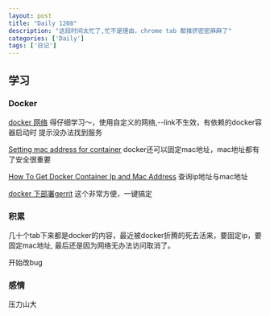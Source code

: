 ```yaml
---
layout: post
title: "Daily 1208"
description: "这段时间太忙了,忙不是理由，chrome tab 都推挤密密麻麻了"
categories: ['Daily']
tags: ['日记']
---
```

 


## 学习

### Docker 
[docker 网络](https://runnable.com/docker/docker-compose-networking) 得仔细学习～，使用自定义的网络,--link不生效，有依赖的docker容器启动时
提示没办法找到服务  

[Setting mac address for container](https://github.com/docker/compose/issues/982) docker还可以固定mac地址，mac地址都有了安全很重要  


[How To Get Docker Container Ip and Mac Address]( https://www.poftut.com/get-docker-container-ip-mac-address/ ) 查询ip地址与mac地址  

[docker 下部署gerrit](https://gerrit.googlesource.com/docker-gerrit/) 这个非常方便，一键搞定  


###  积累

几十个tab下来都是docker的内容，最近被docker折腾的死去活来，要固定ip，要固定mac地址, 最后还是因为网络无办法访问取消了。  

开始改bug  



### 感情 

压力山大 



